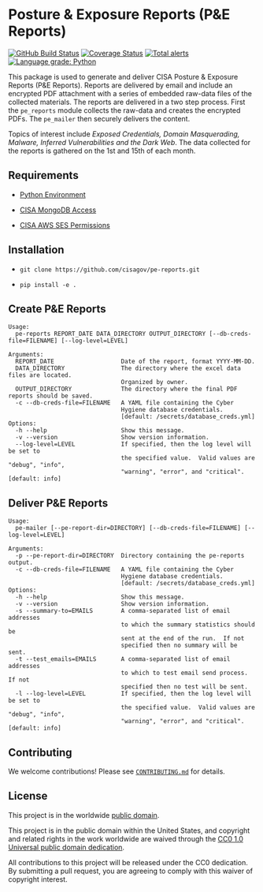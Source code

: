 # Posture & Exposure Reports (P&E Reports) #

[![GitHub Build Status](https://github.com/cisagov/pe-reports/workflows/build/badge.svg)](https://github.com/cisagov/pe-reports/actions)
[![Coverage Status](https://coveralls.io/repos/github/cisagov/pe-reports/badge.svg?branch=develop)](https://coveralls.io/github/cisagov/pe-reports?branch=develop)
[![Total alerts](https://img.shields.io/lgtm/alerts/g/cisagov/pe-reports.svg?logo=lgtm&logoWidth=18)](https://lgtm.com/projects/g/cisagov/pe-reports/alerts/)
[![Language grade: Python](https://img.shields.io/lgtm/grade/python/g/cisagov/pe-reports.svg?logo=lgtm&logoWidth=18)](https://lgtm.com/projects/g/cisagov/pe-reports/context:python)

This package is used to generate and deliver CISA Posture & Exposure Reports
(P&E Reports). Reports are delivered by email and include an encrypted PDF
attachment with a series of embedded raw-data files of the collected materials.
The reports are delivered in a two step process. First the `pe_reports` module
collects the raw-data and creates the encrypted PDFs. The `pe_mailer` then
securely delivers the content.

Topics of interest include *Exposed Credentials, Domain Masquerading, Malware,
Inferred Vulnerabilities and the Dark Web*. The data collected for the reports
is gathered on the 1st and 15th of each month.

## Requirements ##

- [Python Environment](CONTRIBUTING.md#creating-the-python-virtual-environment)

- [CISA MongoDB Access](https://github.com/cisagov/mongo-db-from-config)

- [CISA AWS SES Permissions](https://docs.aws.amazon.com/ses/latest/DeveloperGuide/Welcome.html)

## Installation ##

- `git clone https://github.com/cisagov/pe-reports.git`

- `pip install -e .`

## Create P&E Reports ##

```consol
Usage:
  pe-reports REPORT_DATE DATA_DIRECTORY OUTPUT_DIRECTORY [--db-creds-file=FILENAME] [--log-level=LEVEL]

Arguments:
  REPORT_DATE                   Date of the report, format YYYY-MM-DD.
  DATA_DIRECTORY                The directory where the excel data files are located.
                                Organized by owner.
  OUTPUT_DIRECTORY              The directory where the final PDF reports should be saved.
  -c --db-creds-file=FILENAME   A YAML file containing the Cyber
                                Hygiene database credentials.
                                [default: /secrets/database_creds.yml]
Options:
  -h --help                     Show this message.
  -v --version                  Show version information.
  --log-level=LEVEL             If specified, then the log level will be set to
                                the specified value.  Valid values are "debug", "info",
                                "warning", "error", and "critical". [default: info]
```

## Deliver P&E Reports ##

```consol
Usage:
  pe-mailer [--pe-report-dir=DIRECTORY] [--db-creds-file=FILENAME] [--log-level=LEVEL]

Arguments:
  -p --pe-report-dir=DIRECTORY  Directory containing the pe-reports output.
  -c --db-creds-file=FILENAME   A YAML file containing the Cyber
                                Hygiene database credentials.
                                [default: /secrets/database_creds.yml]
Options:
  -h --help                     Show this message.
  -v --version                  Show version information.
  -s --summary-to=EMAILS        A comma-separated list of email addresses
                                to which the summary statistics should be
                                sent at the end of the run.  If not
                                specified then no summary will be sent.
  -t --test_emails=EMAILS       A comma-separated list of email addresses
                                to which to test email send process. If not
                                specified then no test will be sent.
  -l --log-level=LEVEL          If specified, then the log level will be set to
                                the specified value.  Valid values are "debug", "info",
                                "warning", "error", and "critical". [default: info]
```

## Contributing ##

We welcome contributions!  Please see [`CONTRIBUTING.md`](CONTRIBUTING.md) for details.

## License ##

This project is in the worldwide [public domain](LICENSE).

This project is in the public domain within the United States, and copyright
and related rights in the work worldwide are waived through the
[CC0 1.0 Universal public domain dedication](https://creativecommons.org/publicdomain/zero/1.0/).

All contributions to this project will be released under the CC0 dedication.
By submitting a pull request, you are agreeing to comply with this waiver
of copyright interest.
